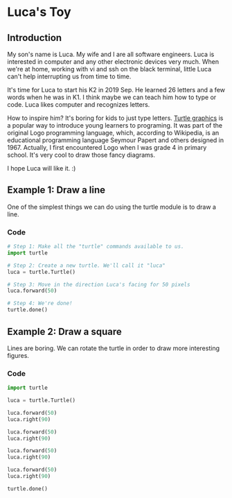 # Luca's Toy

## Introduction

My son's name is Luca. My wife and I are all software engineers. Luca is interested in computer and any other electronic devices very much. When we're at home, working with vi and ssh on the black terminal, little Luca can't help interrupting us from time to time.

It's time for Luca to start his K2 in 2019 Sep. He learned 26 letters and a few words when he was in K1. I think maybe we can teach him how to type or code. Luca likes computer and recognizes letters.

How to inspire him? It's boring for kids to just type letters. [Turtle graphics](https://en.wikipedia.org/wiki/Turtle_graphics) is a popular way to introduce young learners to programing. It was part of the original Logo programming language, which, according to Wikipedia, is an educational programming language Seymour Papert and others designed in 1967. Actually, I first encountered Logo when I was grade 4 in primary school. It's very cool to draw those fancy diagrams.

I hope Luca will like it. :)

## Example 1: Draw a line

One of the simplest things we can do using the turtle module is to draw a line.

### Code

```python
# Step 1: Make all the "turtle" commands available to us.
import turtle

# Step 2: Create a new turtle. We'll call it "luca"
luca = turtle.Turtle()

# Step 3: Move in the direction Luca's facing for 50 pixels
luca.forward(50)

# Step 4: We're done!
turtle.done()
```

## Example 2: Draw a square

Lines are boring. We can rotate the turtle in order to draw more interesting figures.

### Code

```python
import turtle

luca = turtle.Turtle()

luca.forward(50)
luca.right(90)

luca.forward(50)
luca.right(90)

luca.forward(50)
luca.right(90)

luca.forward(50)
luca.right(90)

turtle.done()
```
